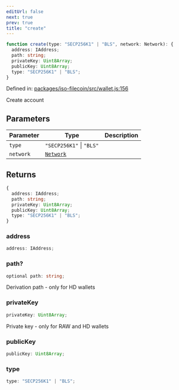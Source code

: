 ```yaml
---
editUrl: false
next: true
prev: true
title: "create"
---
```


```ts
function create(type: "SECP256K1" | "BLS", network: Network): {
  address: IAddress;
  path: string;
  privateKey: Uint8Array;
  publicKey: Uint8Array;
  type: "SECP256K1" | "BLS";
}
```

Defined in: [packages/iso-filecoin/src/wallet.js:156](https://github.com/hugomrdias/filecoin/blob/main/packages/iso-filecoin/src/wallet.js#L156)

Create account

## Parameters

| Parameter | Type | Description |
| ------ | ------ | ------ |
| `type` | `"SECP256K1"` \| `"BLS"` |  |
| `network` | [`Network`](/api/adapters/filsnap/type-aliases/network/) |  |

## Returns

```ts
{
  address: IAddress;
  path: string;
  privateKey: Uint8Array;
  publicKey: Uint8Array;
  type: "SECP256K1" | "BLS";
}
```

### address

```ts
address: IAddress;
```

### path?

```ts
optional path: string;
```

Derivation path - only for HD wallets

### privateKey

```ts
privateKey: Uint8Array;
```

Private key - only for RAW and HD wallets

### publicKey

```ts
publicKey: Uint8Array;
```

### type

```ts
type: "SECP256K1" | "BLS";
```
